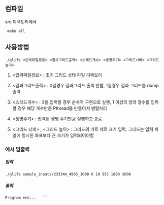 ## 컴파일

src 디렉토리에서

``` make all```

## 사용방법

``` ./glife <입력파일경로> <결과그리드출력> <스레드개수> <생명주기> <그리드너비> <그리드높이> ```

1. <입력파일경로> : 초기 그리드 상태 파일 디렉토리

2. <결과그리드출력> : 0일경우 결과그리드 출력 안함, 1일경우 결과 그리드를 dump 출력.

3. <스레드개수> : 0을 입력할 경우 순차적 구현으로 실행, 1 이상의 양의 정수를 입력할 경우 해당 개수만큼 Pthread를 만들어서 병렬처리

4. <생명주기> : 입력된 생명 주기만큼 실행하고 종료

5. <그리드 너비> , <그리드 높이> : 그리드의 가로 세로 크기 입력. 그리드는 입력 파일에 명시된 좌표보다 큰 크기가 입력되어야함


### 예시 입출력

##### 입력

``` ./glife sample_inputs/23334m_4505_1008 0 10 555 1000 1000  ```

##### 출력 

``` Execution time(seconds): 3.53619
Program end...   ```

